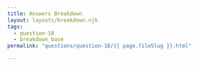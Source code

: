```yaml
---
title: Answers Breakdown
layout: layouts/breakdown.njk
tags:
  - question-18
  - breakdown_base
permalink: "questions/question-18/{{ page.fileSlug }}.html"

---
```



